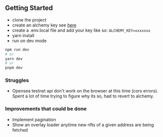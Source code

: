 ## Getting Started

- clone the project
- create an alchemy key see [here](https://dashboard.alchemy.com/) 
- create a .env.local file and add your key like so: ```ALCHEMY_KEY=xxxxxxx```
- yarn install 
- run on dev mode 

```bash
npm run dev
# or
yarn dev
# or
pnpm dev
```

### Struggles
- Opensea testnet api don't work on the browser at this time (cors errors). Spent a lot of time trying to figure why its so, had to revert to alchemy. 

### Improvements that could be done
- Implement pagination
- Show an overlay loader anytime new nfts of a given address are being fetched 
